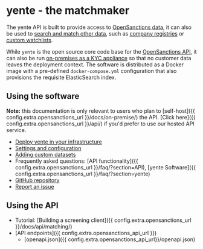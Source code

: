 # yente - the matchmaker

The yente API is built to provide access to [OpenSanctions data](/datasets/), it can also be used to [search and match other data](/docs/yente/datasets/), such as [company registries](/kyb/) or [custom watchlists](/docs/yente/datasets/).

While `yente` is the open source core code base for the [OpenSanctions API](https://api.opensanctions.org), it can also be run [on-premises as a KYC appliance](/docs/self-hosted/) so that no customer data leaves the deployment context. The software is distributed as a Docker image with a pre-defined `docker-compose.yml` configuration that also provisions the requisite ElasticSearch index.

## Using the software

**Note:** this documentation is only relevant to users who plan to [self-host]({{ config.extra.opensanctions_url }}/docs/on-premise/) the API. [Click here]({{ config.extra.opensanctions_url }}/api/) if you'd prefer to use our hosted API service.

* [Deploy yente in your infrastructure](deploy/)
* [Settings and configuration](settings.md)
* [Adding custom datasets](datasets.md)
* Frequently asked questions: [API functionality]({{ config.extra.opensanctions_url }}/faq/?section=API), [yente Software]({{ config.extra.opensanctions_url }}/faq/?section=yente)
* [GitHub repository](https://github.com/opensanctions/yente)
* [Report an issue](https://github.com/opensanctions/yente/issues/new)

## Using the API

* Tutorial: [Building a screening client]({{ config.extra.opensanctions_url }}/docs/api/matching/)
* [API endpoints]({{ config.extra.opensanctions_api_url }})
    * [openapi.json]({{ config.extra.opensanctions_api_url}}/openapi.json)
